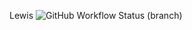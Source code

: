 Lewis
![GitHub Workflow Status (branch)](https://img.shields.io/github/actions/workflow/status/<Lewishay21>/<New>/<main>.yml?branch=<main>)